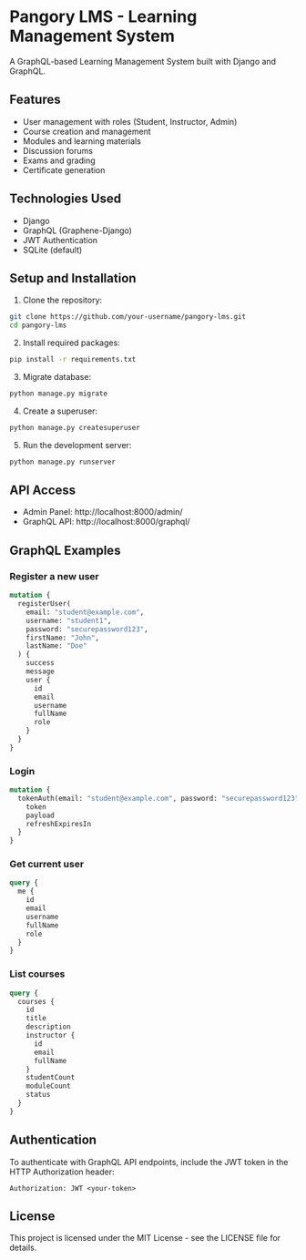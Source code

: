 # Pangory LMS - Learning Management System

A GraphQL-based Learning Management System built with Django and GraphQL.

## Features

- User management with roles (Student, Instructor, Admin)
- Course creation and management
- Modules and learning materials
- Discussion forums
- Exams and grading
- Certificate generation

## Technologies Used

- Django
- GraphQL (Graphene-Django)
- JWT Authentication
- SQLite (default)

## Setup and Installation

1. Clone the repository:
```bash
git clone https://github.com/your-username/pangory-lms.git
cd pangory-lms
```

2. Install required packages:
```bash
pip install -r requirements.txt
```

3. Migrate database:
```bash
python manage.py migrate
```

4. Create a superuser:
```bash
python manage.py createsuperuser
```

5. Run the development server:
```bash
python manage.py runserver
```

## API Access

- Admin Panel: http://localhost:8000/admin/
- GraphQL API: http://localhost:8000/graphql/

## GraphQL Examples

### Register a new user
```graphql
mutation {
  registerUser(
    email: "student@example.com", 
    username: "student1", 
    password: "securepassword123",
    firstName: "John",
    lastName: "Doe"
  ) {
    success
    message
    user {
      id
      email
      username
      fullName
      role
    }
  }
}
```

### Login
```graphql
mutation {
  tokenAuth(email: "student@example.com", password: "securepassword123") {
    token
    payload
    refreshExpiresIn
  }
}
```

### Get current user
```graphql
query {
  me {
    id
    email
    username
    fullName
    role
  }
}
```

### List courses
```graphql
query {
  courses {
    id
    title
    description
    instructor {
      id
      email
      fullName
    }
    studentCount
    moduleCount
    status
  }
}
```

## Authentication

To authenticate with GraphQL API endpoints, include the JWT token in the HTTP Authorization header:

```
Authorization: JWT <your-token>
```

## License

This project is licensed under the MIT License - see the LICENSE file for details.
